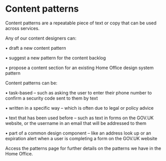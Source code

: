 Content patterns
================

Content patterns are a repeatable piece of text or copy that can be used across services. 

Any of our content designers can:
 
•	draft a new content pattern 

•	suggest a new pattern for the content backlog 

•	propose a content section for an existing Home Office design system pattern 

Content patterns can be:

•	task-based – such as asking the user to enter their phone number to confirm a security code sent to them by text 

•	written in a specific way – which is often due to legal or policy advice 

•	text that has been used before – such as text in forms on the GOV.UK website, or the username in an email that will be addressed to them

•	part of a common design component – like an address look up or an expiration alert when a user is completing a form on the GOV.UK website 

Access the patterns page for further details on the patterns we have in the Home Office. 
